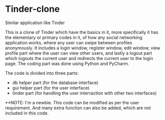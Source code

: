 # Tinder-clone
Similar application like Tinder

This is a clone of Tinder which have the basics in it, more specifically it has the elementary or primary codes in it, of how any social networking application works, where any user can swipe between profiles anonymously. It includes a login window, register window, edit window, view profile part where the user can view other users, and lastly a logout part which logouts the current user and redirects the current user to the login page. The coding part was done using Python and PyCharm.

The code is divided into three parts:
* db helper part (for the database interface)
* gui helper part (for the user interface)
* tinder part (for handling the user interraction with other two interfaces)

**NOTE: I'm a newbie. This code can be modified as per the user requirement. And many extra function can also be added, which are not included in this code.
